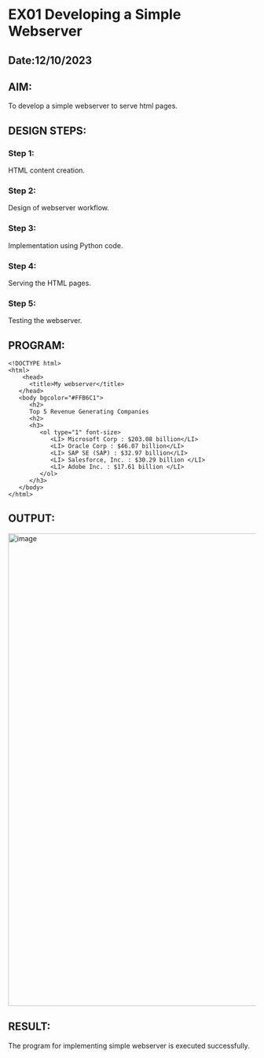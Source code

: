 # EX01 Developing a Simple Webserver
## Date:12/10/2023

## AIM:
To develop a simple webserver to serve html pages.

## DESIGN STEPS:
### Step 1: 
HTML content creation.

### Step 2:
Design of webserver workflow.

### Step 3:
Implementation using Python code.

### Step 4:
Serving the HTML pages.

### Step 5:
Testing the webserver.

## PROGRAM:
```
<!DOCTYPE html>
<html>
    <head>
      <title>My webserver</title>
   </head>
   <body bgcolor="#FFB6C1">
      <h2>
      Top 5 Revenue Generating Companies
      <h2>
      <h3>
         <ol type="1" font-size>
            <LI> Microsoft Corp : $203.08 billion</LI>
            <LI> Oracle Corp : $46.07 billion</LI>
            <LI> SAP SE (SAP) : $32.97 billion</LI>
            <LI> Salesforce, Inc. : $30.29 billion </LI>
            <LI> Adobe Inc. : $17.61 billion </LI>
         </ol>
      </h3>
   </body>
</html>
```

## OUTPUT:

<img width="960" alt="image" src="https://github.com/Srujana0303/simplewebserver/assets/132996836/7b9c46a3-3c2b-4470-a124-7b71cfd823be">


## RESULT:
The program for implementing simple webserver is executed successfully.
